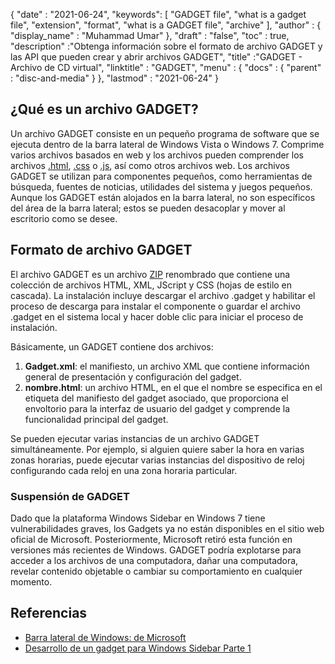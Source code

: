 {
  "date" : "2021-06-24",
  "keywords": [ "GADGET file", "what is a gadget file", "extension", "format", "what is a GADGET file", "archive" ],
  "author" : {
    "display_name" : "Muhammad Umar"
},
  "draft" : "false",
   "toc" : true,
  "description" :"Obtenga información sobre el formato de archivo GADGET y las API que pueden crear y abrir archivos GADGET",
  "title" :"GADGET - Archivo de CD virtual",
  "linktitle" : "GADGET",
  "menu" : {
    "docs" : {
      "parent" : "disc-and-media"
}
},
  "lastmod" : "2021-06-24"
}

## ¿Qué es un archivo GADGET?

Un archivo GADGET consiste en un pequeño programa de software que se ejecuta dentro de la barra lateral de Windows Vista o Windows 7. Comprime varios archivos basados en web y los archivos pueden comprender los archivos [.html](/es/web/html), [.css](/es/web/css) o [.js](/es/web/js), así como otros archivos web. Los archivos GADGET se utilizan para componentes pequeños, como herramientas de búsqueda, fuentes de noticias, utilidades del sistema y juegos pequeños. Aunque los GADGET están alojados en la barra lateral, no son específicos del área de la barra lateral; estos se pueden desacoplar y mover al escritorio como se desee.

## Formato de archivo GADGET

El archivo GADGET es un archivo [ZIP](/es/compression/zip/) renombrado que contiene una colección de archivos HTML, XML, JScript y CSS (hojas de estilo en cascada). La instalación incluye descargar el archivo .gadget y habilitar el proceso de descarga para instalar el componente o guardar el archivo .gadget en el sistema local y hacer doble clic para iniciar el proceso de instalación.

Básicamente, un GADGET contiene dos archivos:

1. **Gadget.xml**: el manifiesto, un archivo XML que contiene información general de presentación y configuración del gadget.
2. **nombre.html**: un archivo HTML, en el que el nombre se especifica en el<name> etiqueta del manifiesto del gadget asociado, que proporciona el envoltorio para la interfaz de usuario del gadget y comprende la funcionalidad principal del gadget.

Se pueden ejecutar varias instancias de un archivo GADGET simultáneamente. Por ejemplo, si alguien quiere saber la hora en varias zonas horarias, puede ejecutar varias instancias del dispositivo de reloj configurando cada reloj en una zona horaria particular.

### Suspensión de GADGET

Dado que la plataforma Windows Sidebar en Windows 7 tiene vulnerabilidades graves, los Gadgets ya no están disponibles en el sitio web oficial de Microsoft. Posteriormente, Microsoft retiró esta función en versiones más recientes de Windows. GADGET podría explotarse para acceder a los archivos de una computadora, dañar una computadora, revelar contenido objetable o cambiar su comportamiento en cualquier momento.

## Referencias

* [Barra lateral de Windows: de Microsoft](https://docs.microsoft.com/en-us/previous-versions/windows/desktop/sidebar/-sidebar-entry)
* [Desarrollo de un gadget para Windows Sidebar Parte 1](https://docs.microsoft.com/en-us/previous-versions/windows/desktop/sidebar/-sidebar-overview-gdo)


